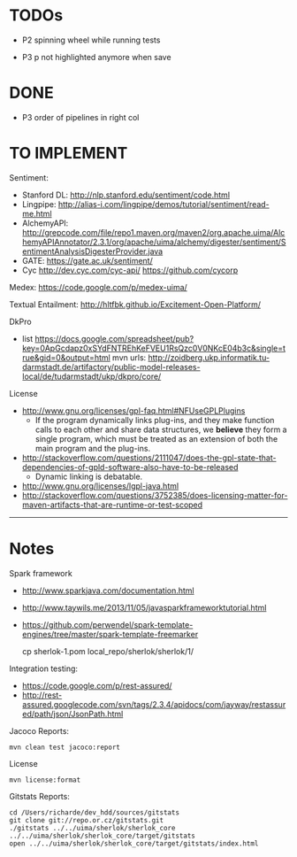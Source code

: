 # TODOs



* P2 spinning wheel while running tests


* P3 p not highlighted anymore when save


# DONE

* P3 order of pipelines in right col


# TO IMPLEMENT

Sentiment:

* Stanford DL: http://nlp.stanford.edu/sentiment/code.html
* Lingpipe: http://alias-i.com/lingpipe/demos/tutorial/sentiment/read-me.html
* AlchemyAPI: http://grepcode.com/file/repo1.maven.org/maven2/org.apache.uima/AlchemyAPIAnnotator/2.3.1/org/apache/uima/alchemy/digester/sentiment/SentimentAnalysisDigesterProvider.java
* GATE: https://gate.ac.uk/sentiment/
* Cyc http://dev.cyc.com/cyc-api/ https://github.com/cycorp

Medex: https://code.google.com/p/medex-uima/

Textual Entailment: http://hltfbk.github.io/Excitement-Open-Platform/

DkPro

* list https://docs.google.com/spreadsheet/pub?key=0ApGcdapz0xSYdFNTREhKeFVEU1RsQzc0V0NKcE04b3c&single=true&gid=0&output=html
mvn urls: http://zoidberg.ukp.informatik.tu-darmstadt.de/artifactory/public-model-releases-local/de/tudarmstadt/ukp/dkpro/core/

License
* http://www.gnu.org/licenses/gpl-faq.html#NFUseGPLPlugins
    * If the program dynamically links plug-ins, and they make function calls to each other and share data structures, we **believe** they form a single program, which must be treated as an extension of both the main program and the plug-ins. 
* http://stackoverflow.com/questions/2111047/does-the-gpl-state-that-dependencies-of-gpld-software-also-have-to-be-released
    *  Dynamic linking is debatable. 
* http://www.gnu.org/licenses/lgpl-java.html
* http://stackoverflow.com/questions/3752385/does-licensing-matter-for-maven-artifacts-that-are-runtime-or-test-scoped

---- 

# Notes


Spark framework

* http://www.sparkjava.com/documentation.html
* http://www.taywils.me/2013/11/05/javasparkframeworktutorial.html
* https://github.com/perwendel/spark-template-engines/tree/master/spark-template-freemarker

    cp sherlok-1.pom local_repo/sherlok/sherlok/1/

Integration testing:

* https://code.google.com/p/rest-assured/
* http://rest-assured.googlecode.com/svn/tags/2.3.4/apidocs/com/jayway/restassured/path/json/JsonPath.html

Jacoco Reports:

    mvn clean test jacoco:report

License

    mvn license:format

Gitstats Reports:

    cd /Users/richarde/dev_hdd/sources/gitstats
    git clone git://repo.or.cz/gitstats.git
    ./gitstats ../../uima/sherlok/sherlok_core ../../uima/sherlok/sherlok_core/target/gitstats
    open ../../uima/sherlok/sherlok_core/target/gitstats/index.html
